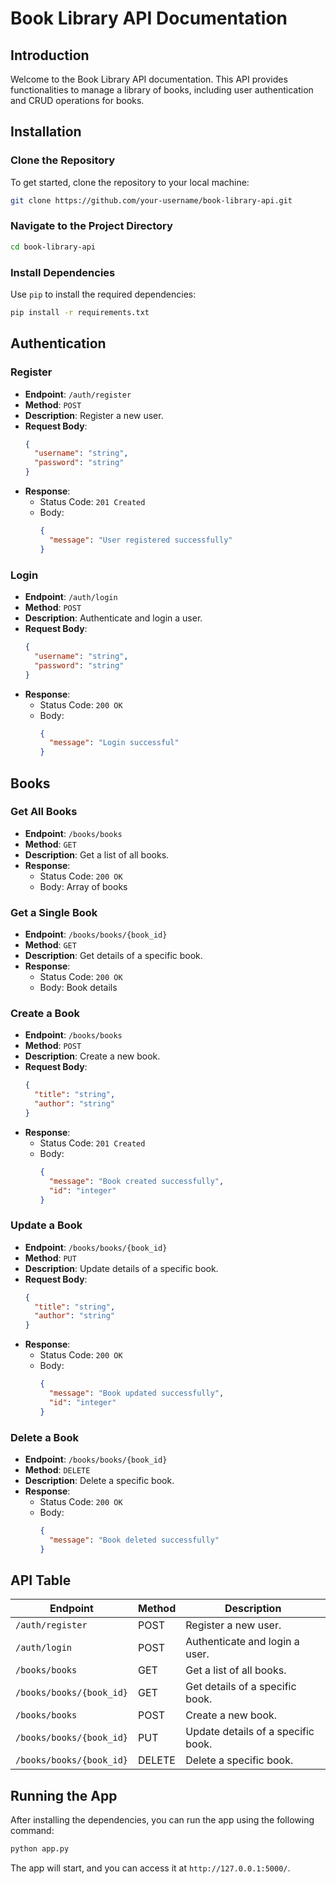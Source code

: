 # Book Library API Documentation

## Introduction

Welcome to the Book Library API documentation. This API provides functionalities to manage a library of books, including user authentication and CRUD operations for books.

## Installation

### Clone the Repository

To get started, clone the repository to your local machine:

```bash
git clone https://github.com/your-username/book-library-api.git
```

### Navigate to the Project Directory

```bash
cd book-library-api
```

### Install Dependencies

Use `pip` to install the required dependencies:

```bash
pip install -r requirements.txt
```

## Authentication

### Register

- **Endpoint**: `/auth/register`
- **Method**: `POST`
- **Description**: Register a new user.
- **Request Body**:
  ```json
  {
    "username": "string",
    "password": "string"
  }
  ```
- **Response**:
  - Status Code: `201 Created`
  - Body:
    ```json
    {
      "message": "User registered successfully"
    }
    ```

### Login

- **Endpoint**: `/auth/login`
- **Method**: `POST`
- **Description**: Authenticate and login a user.
- **Request Body**:
  ```json
  {
    "username": "string",
    "password": "string"
  }
  ```
- **Response**:
  - Status Code: `200 OK`
  - Body:
    ```json
    {
      "message": "Login successful"
    }
    ```

## Books

### Get All Books

- **Endpoint**: `/books/books`
- **Method**: `GET`
- **Description**: Get a list of all books.
- **Response**:
  - Status Code: `200 OK`
  - Body: Array of books

### Get a Single Book

- **Endpoint**: `/books/books/{book_id}`
- **Method**: `GET`
- **Description**: Get details of a specific book.
- **Response**:
  - Status Code: `200 OK`
  - Body: Book details

### Create a Book

- **Endpoint**: `/books/books`
- **Method**: `POST`
- **Description**: Create a new book.
- **Request Body**:
  ```json
  {
    "title": "string",
    "author": "string"
  }
  ```
- **Response**:
  - Status Code: `201 Created`
  - Body:
    ```json
    {
      "message": "Book created successfully",
      "id": "integer"
    }
    ```

### Update a Book

- **Endpoint**: `/books/books/{book_id}`
- **Method**: `PUT`
- **Description**: Update details of a specific book.
- **Request Body**:
  ```json
  {
    "title": "string",
    "author": "string"
  }
  ```
- **Response**:
  - Status Code: `200 OK`
  - Body:
    ```json
    {
      "message": "Book updated successfully",
      "id": "integer"
    }
    ```

### Delete a Book

- **Endpoint**: `/books/books/{book_id}`
- **Method**: `DELETE`
- **Description**: Delete a specific book.
- **Response**:
  - Status Code: `200 OK`
  - Body:
    ```json
    {
      "message": "Book deleted successfully"
    }
    ```

## API Table

| Endpoint | Method | Description |
|----------|--------|-------------|
| `/auth/register` | POST | Register a new user. |
| `/auth/login` | POST | Authenticate and login a user. |
| `/books/books` | GET | Get a list of all books. |
| `/books/books/{book_id}` | GET | Get details of a specific book. |
| `/books/books` | POST | Create a new book. |
| `/books/books/{book_id}` | PUT | Update details of a specific book. |
| `/books/books/{book_id}` | DELETE | Delete a specific book. |

## Running the App

After installing the dependencies, you can run the app using the following command:

```bash
python app.py
```

The app will start, and you can access it at `http://127.0.0.1:5000/`.

